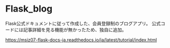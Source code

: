 # Flask_blog

Flask公式ドキュメントに従って作成した、会員登録制のブログアプリ。
公式コードには記事詳細を見る機能が無かったため、独自に追加。

https://msiz07-flask-docs-ja.readthedocs.io/ja/latest/tutorial/index.html
